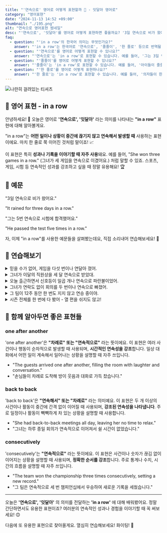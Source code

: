```yaml
---
title: "'연속으로' 영어로 어떻게 표현할까 🔄 - 잇달아 영어로"
category: "영어표현"
date: "2024-11-13 14:52 +09:00"
thumbnail: "./195.png"
alt: "연속으로 영어표현 썸네일"
desc: "'연속으로', '잇달아'를 영어로 어떻게 표현하면 좋을까요? '3일 연속으로 비가 왔어요.', '그는 5번 연속으로 시험에 합격했어요.' 등을 영어로 표현하는 법을 배워봅시다. 다양한 예문을 통해서 연습하고 본인의 표현으로 만들어 보세요."
faq:
  - question: "'in a row'의 한국어 의미는 무엇인가요?"
    answer: "'in a row'는 한국어로 '연속으로', '줄줄이', '한 줄로' 등으로 번역될 수 있습니다."
  - question: "'연속으로'를 영어로 어떻게 표현할 수 있나요?"
    answer: "'연속으로'는 'in a row'로 표현할 수 있습니다. 예를 들어, '그는 3일 연속으로 운동했다'는 'He worked out three days in a row'로 말할 수 있습니다."
  - question: "'줄줄이'를 영어로 어떻게 표현할 수 있나요?"
    answer: "'줄줄이'는 'in a row'로 표현할 수 있습니다. 예를 들어, '아이들이 줄줄이 서 있다'는 'The kids are standing in a row'로 말할 수 있습니다."
  - question: "'한 줄로'를 영어로 어떻게 표현하나요?"
    answer: "'한 줄로'는 'in a row'로 표현할 수 있습니다. 예를 들어, '의자들이 한 줄로 놓여 있다'는 'The chairs are placed in a row'로 표현할 수 있습니다."
---
```


![나란히 걸려있는 티셔츠](./195-1.jpeg)

## 🌟 영어 표현 - in a row

안녕하세요! 👋 오늘은 영어로 **'연속으로', '잇달아'** 라는 의미를 나타내는 **"in a row"** 표현에 대해 알아볼게요.

"in a row"는 **어떤 일이나 상황이 중간에 끊기지 않고 연속해서 발생할 때** 사용하는 표현이에요. 마치 한 줄로 쭉 이어진 것처럼 말이죠! 📈

이 표현은 특히 **성과나 기록을 이야기할 때 자주 사용**돼요. 예를 들어, "She won three games in a row." (그녀가 세 게임을 연속으로 이겼어요.) 처럼 말할 수 있죠. 스포츠, 게임, 시험 등 연속적인 성과를 강조하고 싶을 때 정말 유용해요! 🏆

## 📖 예문

"3일 연속으로 비가 왔어요."

"It rained for three days in a row."

"그는 5번 연속으로 시험에 합격했어요."

"He passed the test five times in a row."

자, 이제 "in a row"를 사용한 예문들을 살펴봤는데요, 직접 소리내어 연습해보세요! 🎯

## 💬 연습해보기

<details>
<summary>믿을 수가 없어, 게임을 다섯 번이나 연달아 졌어.</summary>
<span>I can't believe I lost five games in a row.</span>
</details>

<details>
<summary>그녀가 이달의 직원상을 세 달 연속으로 받았대.</summary>
<span>She's won Employee of the Month three months in a row now.</span>
</details>

<details>
<summary>오늘 출근하면서 신호등이 일곱 개나 연속으로 파란불이었어.</summary>
<span>I hit all green lights seven in a row on my way to work today.</span>
</details>

<details>
<summary>그녀가 연락도 없이 회의를 두 번이나 연속으로 빠졌어.</summary>
<span>She's missed two meetings in a row without calling in.</span>
</details>

<details>
<summary>그 팀이 12주 동안 한 번도 지지 않고 연승 중이야.</summary>
<span>The team hasn't lost a single game in twelve weeks in a row.</span>
</details>

<details>
<summary>시즌 전체를 한 번에 다 봤어 - 열 편을 쉬지도 않고!</summary>
<span>I watched the entire season in one sitting - ten episodes in a row!</span>
</details>

## 🤝 함께 알아두면 좋은 표현들

### one after another

'one after another'은 **"차례로" 또는 "연속적으로"** 라는 뜻이에요. 이 표현은 여러 사건이나 행동이 순차적으로 발생할 때 사용되며, **시간적인 연속성을 강조**합니다. 일상 대화에서 어떤 일이 계속해서 일어나는 상황을 설명할 때 자주 쓰입니다.

- "The guests arrived one after another, filling the room with laughter and conversation."
- "손님들이 차례로 도착해 방이 웃음과 대화로 가득 찼습니다."

### back to back

'back to back'은 **"연속해서" 또는 "차례로"** 라는 의미예요. 이 표현은 두 개 이상의 사건이나 활동이 중간에 간격 없이 이어질 때 사용되며, **강조된 연속성을 나타냅니다**. 주로 일정이나 활동이 빽빽하게 차 있는 상황을 설명할 때 사용합니다.

- "She had back-to-back meetings all day, leaving her no time to relax."
- "그녀는 하루 종일 회의가 연속적으로 이어져서 쉴 시간이 없었습니다."

### consecutively

'consecutively'는 **"연속적으로"** 라는 뜻이에요. 이 표현은 사건이나 숫자가 끊김 없이 이어지는 상황을 설명할 때 사용되며, **정확한 순서를 강조**합니다. 주로 통계나 수치, 시간의 흐름을 설명할 때 자주 쓰입니다.

- "The team won the championship three times consecutively, setting a new record."
- "그 팀은 연속적으로 세 번 챔피언십에서 우승하여 새로운 기록을 세웠습니다."

---

오늘은 **'연속으로', '잇달아'** 의 의미를 전달하는 **'in a row'** 에 대해 배워봤어요. 정말 간단하면서도 유용한 표현이죠? 여러분의 연속적인 성과나 경험을 이야기할 때 꼭 써보세요! 😊

다음에 또 유용한 표현으로 찾아올게요. 열심히 연습해보세요! 화이팅! 💪
